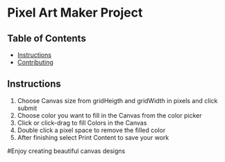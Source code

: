# Pixel Art Maker Project

## Table of Contents

* [Instructions](#instructions)
* [Contributing](#contributing)

## Instructions

1) Choose Canvas size from gridHeigth and gridWidth in pixels and click submit
2) Choose color you want to fill in the Canvas from the color picker
3) Click or click-drag to fill Colors in the Canvas
4) Double click a pixel space to remove the filled color
5) After finishing select Print Content to save your work


#Enjoy creating beautiful canvas designs
